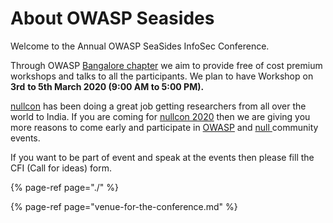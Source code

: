 # About OWASP Seasides

Welcome to the Annual OWASP SeaSides InfoSec Conference. 

Through OWASP [Bangalore chapter](https://www.owasp.org/index.php/Bangalore) we aim to provide free of cost premium workshops and talks to all the participants. We plan to have Workshop on **3rd** **to 5th March 2020 \(9:00 AM to 5:00 PM\).**

[nullcon](https://nullcon.net/website/) has been doing a great job getting researchers from all over the world to India. If you are coming for [nullcon 2020](https://nullcon.net/website/) then we are giving you more reasons to come early and participate in [OWASP](https://www.owasp.org/index.php/Main_Page) and [null ](https://null.co.in/)community events.

If you want to be part of event and speak at the events then please fill the CFI \(Call for ideas\) form.

{% page-ref page="./" %}

{% page-ref page="venue-for-the-conference.md" %}

 

